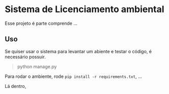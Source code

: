 # Sistema de Licenciamento ambiental
Esse projeto é parte comprende ... 

## Uso
Se quiser usar o sistema para levantar um abiente e testar o código, é
necessário possuir.

> python manage.py 

Para rodar o ambiente, rode `pip install -r requirements.txt`, ...

Lá dentro, 